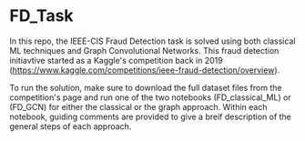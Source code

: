 # FD_Task
In this repo, the IEEE-CIS Fraud Detection task is solved using both classical ML techniques and Graph Convolutional Networks.
This fraud detection initiavtive started as a Kaggle's competition back in 2019 (https://www.kaggle.com/competitions/ieee-fraud-detection/overview).

To run the solution, make sure to download the full dataset files from the competition's page and run one of the two notebooks (FD_classical_ML) or (FD_GCN) for either the classical or the graph approach. Within each notebook, guiding comments are provided to give a breif description of the general steps of each approach.
